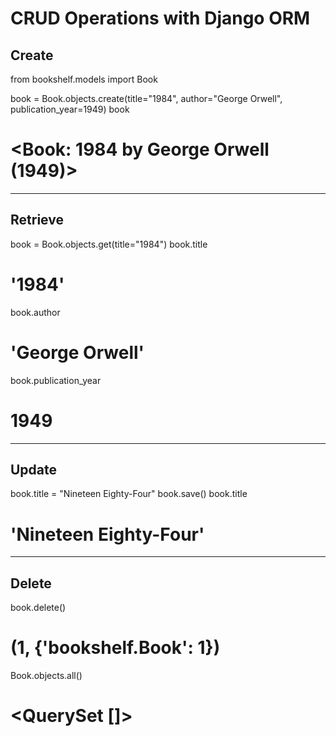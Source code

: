 ﻿# CRUD Operations with Django ORM

## Create
from bookshelf.models import Book

book = Book.objects.create(title="1984", author="George Orwell", publication_year=1949)
book
# <Book: 1984 by George Orwell (1949)>

---

## Retrieve
book = Book.objects.get(title="1984")
book.title
# '1984'
book.author
# 'George Orwell'
book.publication_year
# 1949

---

## Update
book.title = "Nineteen Eighty-Four"
book.save()
book.title
# 'Nineteen Eighty-Four'

---

## Delete
book.delete()
# (1, {'bookshelf.Book': 1})

Book.objects.all()
# <QuerySet []>
